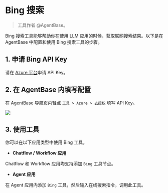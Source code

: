 # Bing 搜索

> 工具作者 @AgentBase。

Bing 搜索工具能够帮助你在使用 LLM 应用的时候，获取联网搜索结果。以下是在 AgentBase 中配置和使用 Bing 搜索工具的步骤。

## 1. 申请 Bing API Key

请在 [Azure 平台](https://platform.openai.com/)申请 API Key。

## 2. 在 AgentBase 内填写配置

在 AgentBase 导航页内轻点 `工具 > Azure > 去授权` 填写 API Key。

![](../../../../img/zh-tools-bing.png)

## 3. 使用工具

你可以在以下应用类型中使用 Bing 工具。

- **Chatflow / Workflow 应用**

Chatflow 和 Workflow 应用均支持添加 `Bing` 工具节点。

- **Agent 应用**

在 Agent 应用内添加 `Bing` 工具，然后输入在线搜索指令，调用此工具。
